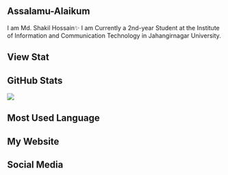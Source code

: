 ## Assalamu-Alaikum
I am Md. Shakil Hossain✨
I am Currently a 2nd-year Student at the Institute of Information and Communication Technology in Jahangirnagar University. 

## View Stat

## GitHub Stats

<img src="https://github-redme-stats.vercel.app/api?
         username=shakiliitju&show-icons=true&theme=radica&file_color=8f2DE2&&text_color=fff&icon_color=DE2DE2">
          
## Most Used Language

## My Website 

## Social Media



